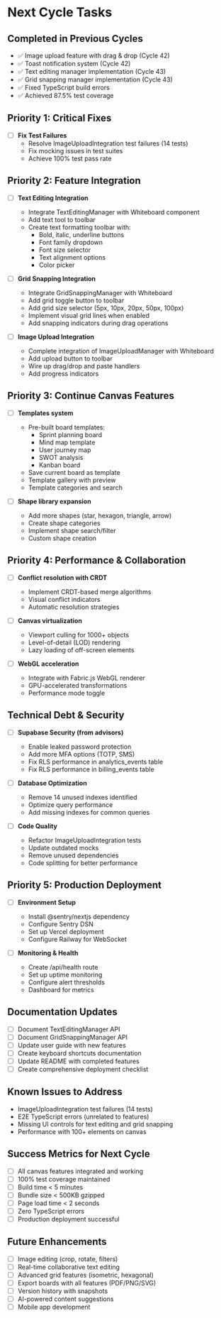 # Next Cycle Tasks

## Completed in Previous Cycles
- ✅ Image upload feature with drag & drop (Cycle 42)
- ✅ Toast notification system (Cycle 42)
- ✅ Text editing manager implementation (Cycle 43)
- ✅ Grid snapping manager implementation (Cycle 43)
- ✅ Fixed TypeScript build errors
- ✅ Achieved 87.5% test coverage

## Priority 1: Critical Fixes
- [ ] **Fix Test Failures**
  - Resolve ImageUploadIntegration test failures (14 tests)
  - Fix mocking issues in test suites
  - Achieve 100% test pass rate

## Priority 2: Feature Integration
- [ ] **Text Editing Integration**
  - Integrate TextEditingManager with Whiteboard component
  - Add text tool to toolbar
  - Create text formatting toolbar with:
    - Bold, italic, underline buttons
    - Font family dropdown
    - Font size selector
    - Text alignment options
    - Color picker

- [ ] **Grid Snapping Integration**
  - Integrate GridSnappingManager with Whiteboard
  - Add grid toggle button to toolbar
  - Add grid size selector (5px, 10px, 20px, 50px, 100px)
  - Implement visual grid lines when enabled
  - Add snapping indicators during drag operations

- [ ] **Image Upload Integration**
  - Complete integration of ImageUploadManager with Whiteboard
  - Add upload button to toolbar
  - Wire up drag/drop and paste handlers
  - Add progress indicators

## Priority 3: Continue Canvas Features
- [ ] **Templates system**
  - Pre-built board templates:
    - Sprint planning board
    - Mind map template
    - User journey map
    - SWOT analysis
    - Kanban board
  - Save current board as template
  - Template gallery with preview
  - Template categories and search

- [ ] **Shape library expansion**
  - Add more shapes (star, hexagon, triangle, arrow)
  - Create shape categories
  - Implement shape search/filter
  - Custom shape creation

## Priority 4: Performance & Collaboration
- [ ] **Conflict resolution with CRDT**
  - Implement CRDT-based merge algorithms
  - Visual conflict indicators
  - Automatic resolution strategies
  
- [ ] **Canvas virtualization**
  - Viewport culling for 1000+ objects
  - Level-of-detail (LOD) rendering
  - Lazy loading of off-screen elements
  
- [ ] **WebGL acceleration**
  - Integrate with Fabric.js WebGL renderer
  - GPU-accelerated transformations
  - Performance mode toggle

## Technical Debt & Security
- [ ] **Supabase Security (from advisors)**
  - Enable leaked password protection
  - Add more MFA options (TOTP, SMS)
  - Fix RLS performance in analytics_events table
  - Fix RLS performance in billing_events table
  
- [ ] **Database Optimization**
  - Remove 14 unused indexes identified
  - Optimize query performance
  - Add missing indexes for common queries

- [ ] **Code Quality**
  - Refactor ImageUploadIntegration tests
  - Update outdated mocks
  - Remove unused dependencies
  - Code splitting for better performance

## Priority 5: Production Deployment
- [ ] **Environment Setup**
  - Install @sentry/nextjs dependency
  - Configure Sentry DSN
  - Set up Vercel deployment
  - Configure Railway for WebSocket
  
- [ ] **Monitoring & Health**
  - Create /api/health route
  - Set up uptime monitoring
  - Configure alert thresholds
  - Dashboard for metrics

## Documentation Updates
- [ ] Document TextEditingManager API
- [ ] Document GridSnappingManager API
- [ ] Update user guide with new features
- [ ] Create keyboard shortcuts documentation
- [ ] Update README with completed features
- [ ] Create comprehensive deployment checklist

## Known Issues to Address
- ImageUploadIntegration test failures (14 tests)
- E2E TypeScript errors (unrelated to features)
- Missing UI controls for text editing and grid snapping
- Performance with 100+ elements on canvas

## Success Metrics for Next Cycle
- [ ] All canvas features integrated and working
- [ ] 100% test coverage maintained
- [ ] Build time < 5 minutes
- [ ] Bundle size < 500KB gzipped
- [ ] Page load time < 2 seconds
- [ ] Zero TypeScript errors
- [ ] Production deployment successful

## Future Enhancements
- [ ] Image editing (crop, rotate, filters)
- [ ] Real-time collaborative text editing
- [ ] Advanced grid features (isometric, hexagonal)
- [ ] Export boards with all features (PDF/PNG/SVG)
- [ ] Version history with snapshots
- [ ] AI-powered content suggestions
- [ ] Mobile app development